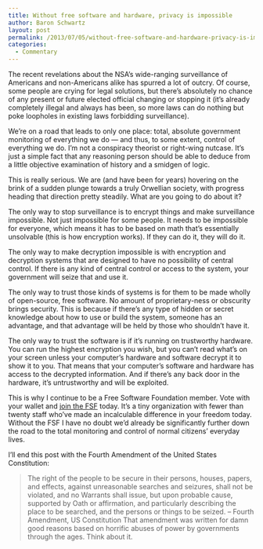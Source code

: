 ```yaml
---
title: Without free software and hardware, privacy is impossible
author: Baron Schwartz
layout: post
permalink: /2013/07/05/without-free-software-and-hardware-privacy-is-impossible/
categories:
  - Commentary
---
```

The recent revelations about the NSA&#8217;s wide-ranging surveillance of Americans and non-Americans alike has spurred a lot of outcry. Of course, some people are crying for legal solutions, but there&#8217;s absolutely no chance of any present or future elected official changing or stopping it (it&#8217;s already completely illegal and always has been, so more laws can do nothing but poke loopholes in existing laws forbidding surveillance).

We&#8217;re on a road that leads to only one place: total, absolute government monitoring of everything we do &#8212; and thus, to some extent, control of everything we do. I&#8217;m not a conspiracy theorist or right-wing nutcase. It&#8217;s just a simple fact that any reasoning person should be able to deduce from a little objective examination of history and a smidgen of logic.

This is really serious. We are (and have been for years) hovering on the brink of a sudden plunge towards a truly Orwellian society, with progress heading that direction pretty steadily. What are you going to do about it?

The only way to stop surveillance is to encrypt things and make surveillance impossible. Not just impossible for some people. It needs to be impossible for everyone, which means it has to be based on math that&#8217;s essentially unsolvable (this is how encryption works). If they can do it, they will do it.

The only way to make decryption impossible is with encryption and decryption systems that are designed to have no possibility of central control. If there is any kind of central control or access to the system, your government will seize that and use it.

The only way to trust those kinds of systems is for them to be made wholly of open-source, free software. No amount of proprietary-ness or obscurity brings security. This is because if there&#8217;s any type of hidden or secret knowledge about how to use or build the system, someone has an advantage, and that advantage will be held by those who shouldn&#8217;t have it.

The only way to trust the software is if it&#8217;s running on trustworthy hardware. You can run the highest encryption you wish, but you can&#8217;t read what&#8217;s on your screen unless your computer&#8217;s hardware and software decrypt it to show it to you. That means that your computer&#8217;s software and hardware has access to the decrypted information. And if there&#8217;s any back door in the hardware, it&#8217;s untrustworthy and will be exploited.

This is why I continue to be a Free Software Foundation member. Vote with your wallet and [join the FSF][1] today. It&#8217;s a tiny organization with fewer than twenty staff who&#8217;ve made an incalculable difference in your freedom today. Without the FSF I have no doubt we&#8217;d already be significantly further down the road to the total monitoring and control of normal citizens&#8217; everyday lives.

I&#8217;ll end this post with the Fourth Amendment of the United States Constitution:

> The right of the people to be secure in their persons, houses, papers, and effects, against unreasonable searches and seizures, shall not be violated, and no Warrants shall issue, but upon probable cause, supported by Oath or affirmation, and particularly describing the place to be searched, and the persons or things to be seized. &#8211; Fourth Amendment, US Constitution
That amendment was written for damn good reasons based on horrific abuses of power by governments through the ages. Think about it.

 [1]: http://www.fsf.org/